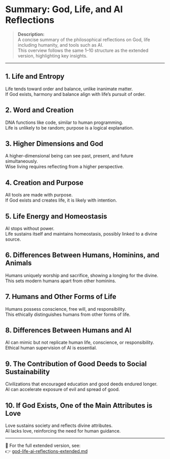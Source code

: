 # Summary: God, Life, and AI Reflections

> **Description:**  
> A concise summary of the philosophical reflections on God, life including humanity, and tools such as AI.  
> This overview follows the same 1–10 structure as the extended version, highlighting key insights.

---

## 1. Life and Entropy  
Life tends toward order and balance, unlike inanimate matter.  
If God exists, harmony and balance align with life’s pursuit of order.

## 2. Word and Creation  
DNA functions like code, similar to human programming.  
Life is unlikely to be random; purpose is a logical explanation.

## 3. Higher Dimensions and God  
A higher-dimensional being can see past, present, and future simultaneously.  
Wise living requires reflecting from a higher perspective.

## 4. Creation and Purpose  
All tools are made with purpose.  
If God exists and creates life, it is likely with intention.

## 5. Life Energy and Homeostasis  
AI stops without power.  
Life sustains itself and maintains homeostasis, possibly linked to a divine source.

## 6. Differences Between Humans, Hominins, and Animals  
Humans uniquely worship and sacrifice, showing a longing for the divine.  
This sets modern humans apart from other hominins.

## 7. Humans and Other Forms of Life  
Humans possess conscience, free will, and responsibility.  
This ethically distinguishes humans from other forms of life.

## 8. Differences Between Humans and AI  
AI can mimic but not replicate human life, conscience, or responsibility.  
Ethical human supervision of AI is essential.

## 9. The Contribution of Good Deeds to Social Sustainability  
Civilizations that encouraged education and good deeds endured longer.  
AI can accelerate exposure of evil and spread of good.

## 10. If God Exists, One of the Main Attributes is Love  
Love sustains society and reflects divine attributes.  
AI lacks love, reinforcing the need for human guidance.

---

📖 For the full extended version, see:  
👉 [god-life-ai-reflections-extended.md](./god-life-ai-reflections-extended.md)

